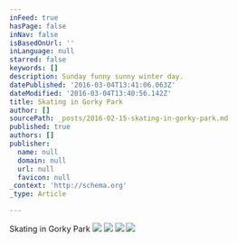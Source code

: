 ```yaml
---
inFeed: true
hasPage: false
inNav: false
isBasedOnUrl: ''
inLanguage: null
starred: false
keywords: []
description: Sunday funny sunny winter day.
datePublished: '2016-03-04T13:41:06.063Z'
dateModified: '2016-03-04T13:40:56.142Z'
title: Skating in Gorky Park
author: []
sourcePath: _posts/2016-02-15-skating-in-gorky-park.md
published: true
authors: []
publisher:
  name: null
  domain: null
  url: null
  favicon: null
_context: 'http://schema.org'
_type: Article

---
```

Skating in Gorky Park
![](https://s3-us-west-2.amazonaws.com/the-grid-img/p/2fb1ed3d5a0bb0252a09c0e8fecdf33016c8b345.jpg)
![](https://the-grid-user-content.s3-us-west-2.amazonaws.com/6ee3d1a9-9119-40a9-ac83-bffd3db36714.jpg)
![](https://the-grid-user-content.s3-us-west-2.amazonaws.com/0ee5ec76-c427-4d2d-937d-8f5badc7e88c.jpg)
![](https://the-grid-user-content.s3-us-west-2.amazonaws.com/ce1b61a8-7064-4714-a390-512315e72dcf.jpg)